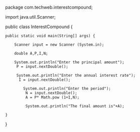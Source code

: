 package com.techweb.interestcompound;

import java.util.Scanner;

public class InterestCompound {

    public static void main(String[] args) {
        
        Scanner input = new Scanner (System.in);
        
        double A,P,I,N;
        
        System.out.println("Enter the principal amount");
         P = input.nextDouble();
         
         System.out.println("Enter the annual interest rate");
          I = input.nextDouble();
          
            System.out.println("Enter the period");
             N = input.nextDouble();
             A = P* Math.pow (1+I,N);
             
             System.out.println("The final amount is"+A);
             
    }
   
}
